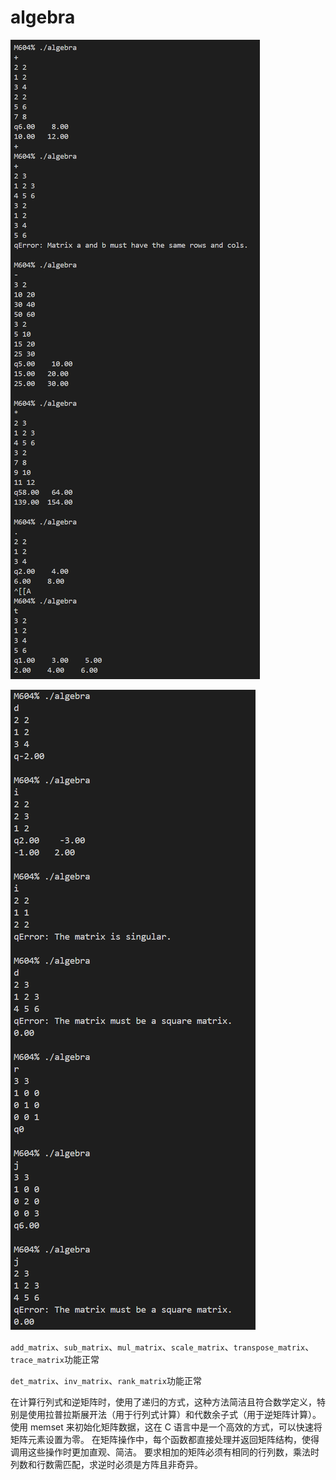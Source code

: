 # algebra

![photo](https://github.com/sunshine750/img_bed/blob/main/1.png)

![photo2](https://github.com/sunshine750/img_bed/blob/main/2.png)

`add_matrix`、`sub_matrix`、`mul_matrix`、`scale_matrix`、`transpose_matrix`、`trace_matrix`功能正常

`det_matrix`、`inv_matrix`、`rank_matrix`功能正常

在计算行列式和逆矩阵时，使用了递归的方式，这种方法简洁且符合数学定义，特别是使用拉普拉斯展开法（用于行列式计算）和代数余子式（用于逆矩阵计算）。
使用 memset 来初始化矩阵数据，这在 C 语言中是一个高效的方式，可以快速将矩阵元素设置为零。
在矩阵操作中，每个函数都直接处理并返回矩阵结构，使得调用这些操作时更加直观、简洁。
要求相加的矩阵必须有相同的行列数，乘法时列数和行数需匹配，求逆时必须是方阵且非奇异。
